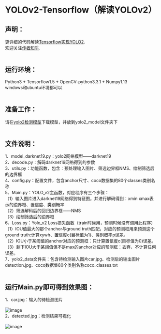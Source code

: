 # YOLOv2-Tensorflow（解读YOLOv2）
## 声明：
更详细的代码解读[Tensorflow实现YOLO2](https://zhuanlan.zhihu.com/p/36902889).<br>
欢迎关注[作者知乎](https://www.zhihu.com/people/chensicheng/posts).<br><br>

## 运行环境：
Python3 + Tensorflow1.5 + OpenCV-python3.3.1 + Numpy1.13<br>
windows和ubuntu环境都可以<br><br>

## 准备工作：
请在[yolo2检测模型](https://pan.baidu.com/s/1ZeT5HerjQxyUZ_L9d3X52w)下载模型，并放到yolo2_model文件夹下<br><br>

## 文件说明：
1、model_darknet19.py：yolo2网络模型——darknet19<br>
2、decode.py：解码darknet19网络得到的参数<br>
3、utils.py：功能函数，包含：预处理输入图片、筛选边界框NMS、绘制筛选后的边界框<br>
4、config.py：配置文件，包含anchor尺寸、coco数据集的80个classes类别名称<br>
5、Main.py：YOLO_v2主函数，对应程序有三个步骤：<br>
（1）输入图片进入darknet19网络得到特征图，并进行解码得到：xmin xmax表示的边界框、置信度、类别概率<br>
（2）筛选解码后的回归边界框——NMS<br>
（3）绘制筛选后的边界框<br>
6、Loss.py：Yolo_v2 Loss损失函数（train时候用，预测时候没有调用此程序）<br>
（1）IOU值最大的那个anchor与ground truth匹配，对应的预测框用来预测这个ground truth:计算xywh、置信度c(目标值为1)、类别概率p误差。<br>
（2）IOU小于某阈值的anchor对应的预测框：只计算置信度c(目标值为0)误差。<br>
（3）剩下IOU大于某阈值但不是max的anchor对应的预测框：丢弃，不计算任何误差。<br>
7、yolo2_data文件夹：包含待检测输入图片car.jpg、检测后的输出图片detection.jpg、coco数据集80个类别名称coco_classes.txt<br><br>

## 运行Main.py即可得到效果图：
1、car.jpg：输入的待检测图片<br><br>
![image](https://github.com/KOD-Chen/YOLOv2-Tensorflow/blob/master/yolo2_data/car.jpg)<br>
2、detected.jpg：检测结果可视化<br><br>
![image](https://github.com/KOD-Chen/YOLOv2-Tensorflow/blob/master/yolo2_data/detection.jpg)<br>
